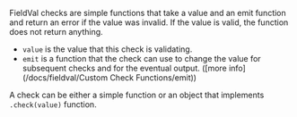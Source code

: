 FieldVal checks are simple functions that take a value and an emit function and return an error if the value was invalid. If the value is valid, the function does not return anything.

* ```value``` is the value that this check is validating.
* ```emit``` is a function that the check can use to change the value for subsequent checks and for the eventual output. ([more info](/docs/fieldval/Custom Check Functions/emit))


A check can be either a simple function or an object that implements ```.check(value)``` function.